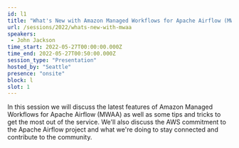 ```yaml
---
id: l1
title: "What's New with Amazon Managed Workflows for Apache Airflow (MWAA)"
url: /sessions/2022/whats-new-with-mwaa
speakers:
 - John Jackson
time_start: 2022-05-27T00:00:00.000Z
time_end: 2022-05-27T00:50:00.000Z
session_type: "Presentation"
hosted_by: "Seattle"
presence: "onsite"
block: l
slot: 1
---
```


In this session we will discuss the latest features of Amazon Managed Workflows for Apache Airflow (MWAA) as well as some tips and tricks to get the most out of the service. We'll also discuss the AWS commitment to the Apache Airflow project and what we're doing to stay connected and contribute to the community.